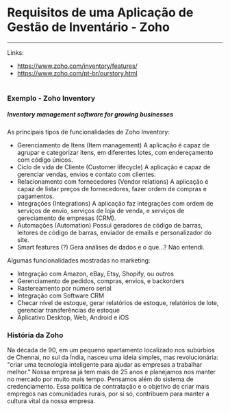 # Requisitos de uma Aplicação de Gestão de Inventário - Zoho
***
Links:
- https://www.zoho.com/inventory/features/
- https://www.zoho.com/pt-br/ourstory.html
<br><br>

### Exemplo - Zoho Inventory
##### Inventory management software for growing businesses
As principais tipos de funcionalidades de Zoho Inventory:
- Gerenciamento de Itens (Item management)
A aplicação é capaz de agrupar e categorizar itens, em diferentes lotes, com endereçamento com código únicos.
- Ciclo de vida de Cliente (Customer lifecycle)
A aplicação é capaz de gerenciar vendas, envios e contato com clientes.
- Relacionamento com fornecedores (Vendor relations)
A aplicação é capaz de listar preços de fornecedores, fazer ordem de compras e pagamentos.
- Integrações (Integrations)
A aplicação faz integrações com ordem de serviços de envio, serviços de loja de venda, e serviços de gereciamento de empresas (CRM).
- Automações (Automation)
Possui geradores de código de barras, leitores de código de barras, enviador de emails e personalizador do site.
- Smart features (?)
Gera análises de dados e o que...? Não entendi.

Algumas funcionalidades mostradas no marketing:
- Integração com Amazon, eBay, Etsy, Shopify, ou outros
- Gerenciamento de pedidos, compras, envios, e backorders
- Rastereamento por número serial
- Integração com Software CRM
- Checar nível de estoque, gerar relatórios de estoque, relatórios de lote, gerenciar transferências de estoque
- Aplicativo Desktop, Web, Android e iOS

### História da Zoho
Na década de 90, em um pequeno apartamento localizado nos subúrbios de Chennai, no sul da Índia, nasceu uma ideia simples, mas revolucionária: "criar uma tecnologia inteligente para ajudar as empresas a trabalhar melhor." Nossa empresa já tem mais de 25 anos e planejamos nos manter no mercado por muito mais tempo.
Pensamos além do sistema de credenciamento. Essa política de contratação e o objetivo de criar mais empregos nas comunidades rurais, por si só, contribuem para manter a cultura vital da nossa empresa.